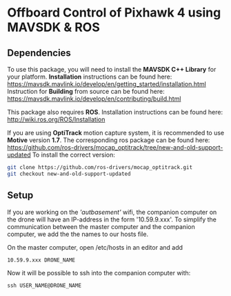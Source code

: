 # Offboard Control of Pixhawk 4 using MAVSDK & ROS
## Dependencies
To use this package, you will need to install the __MAVSDK C++ Library__ for your platform.
__Installation__ instructions can be found here: https://mavsdk.mavlink.io/develop/en/getting_started/installation.html
Instruction for __Building__ from source can be found here: https://mavsdk.mavlink.io/develop/en/contributing/build.html

This package also requires __ROS__. 
Installation instructions can be found here: http://wiki.ros.org/ROS/Installation

If you are using __OptiTrack__ motion capture system, it is recommended to use __Motive__ version __1.7__. 
The corresponding ros package can be found here:
https://github.com/ros-drivers/mocap_optitrack/tree/new-and-old-support-updated
To install the correct version:
```bash
git clone https://github.com/ros-drivers/mocap_optitrack.git
git checkout new-and-old-support-updated
```
## Setup
If you are working on the *'autbasement'* wifi, the companion computer on the drone will have an IP-address in the form '10.59.9.xxx'. To simplify the communication between the master computer and the companion computer, we add the the names to our hosts file. 

On the master computer, open /etc/hosts in an editor and add
```
10.59.9.xxx DRONE_NAME
```

Now it will be possible to ssh into the companion computer with:
```
ssh USER_NAME@DRONE_NAME
```

